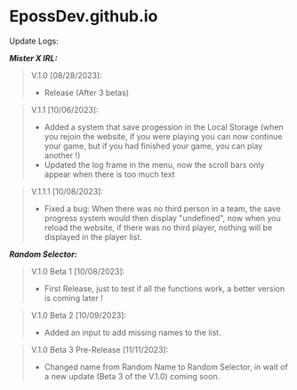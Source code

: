 # EpossDev.github.io

Update Logs:

___Mister X IRL:___

>V.1.0 [08/28/2023]:
>- Release (After 3 betas)

>V.1.1 [10/06/2023]:
>- Added a system that save progession in the Local Storage (when you rejoin the website, if you were playing you can now continue your game, but if you had finished your game, you can play another !)
>- Updated the log frame in the menu, now the scroll bars only appear when there is too much text

>V.1.1.1 [10/08/2023]:
>- Fixed a bug: When there was no third person in a team, the save progress system would then display "undefined", now when you reload the website, if there was no third player, nothing will be displayed in the player list.

___Random Selector:___

>V.1.0 Beta 1 [10/08/2023]:
>- First Release, just to test if all the functions work, a better version is coming later !

>V.1.0 Beta 2 [10/09/2023]:
>- Added an input to add missing names to the list.

>V.1.0 Beta 3 Pre-Release [11/11/2023]:
>- Changed name from Random Name to Random Selector, in wait of a new update (Beta 3 of the V.1.0) coming soon.
